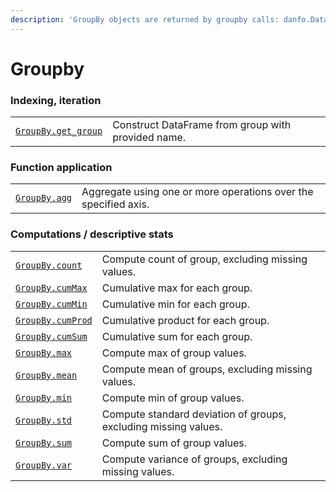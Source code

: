 ```yaml
---
description: 'GroupBy objects are returned by groupby calls: danfo.DataFrame.groupby()'
---
```


# Groupby

### Indexing, iteration

|  |  |
| :--- | :--- |
| [`GroupBy.get_group`](groupby.getGroup.md) | Construct DataFrame from group with provided name. |

### Function application

|  |  |
| :--- | :--- |
| [`GroupBy.agg`](groupby.agg.md) | Aggregate using one or more operations over the specified axis. |

### Computations / descriptive stats

|  |  |
| :--- | :--- |
| [`GroupBy.count`](groupby.count.md) | Compute count of group, excluding missing values. |
| [`GroupBy.cumMax`](groupby.cummax.md) | Cumulative max for each group. |
| [`GroupBy.cumMin`](groupby.cummin.md) | Cumulative min for each group. |
| [`GroupBy.cumProd`](groupby.cumprod.md) | Cumulative product for each group. |
| [`GroupBy.cumSum`](groupby.cumsum.md) | Cumulative sum for each group. |
| [`GroupBy.max`](https://pandas.pydata.org/pandas-docs/stable/reference/api/pandas.core.groupby.GroupBy.max.html#pandas.core.groupby.GroupBy.max) | Compute max of group values. |
| [`GroupBy.mean`](groupby.mean.md) | Compute mean of groups, excluding missing values. |
| [`GroupBy.min`](groupby.min.md) | Compute min of group values. |
| [`GroupBy.std`](groupby.std.md) | Compute standard deviation of groups, excluding missing values. |
| [`GroupBy.sum`](https://pandas.pydata.org/pandas-docs/stable/reference/api/pandas.core.groupby.GroupBy.sum.html#pandas.core.groupby.GroupBy.sum) | Compute sum of group values. |
| [`GroupBy.var`](groupby.var.md) | Compute variance of groups, excluding missing values. |

